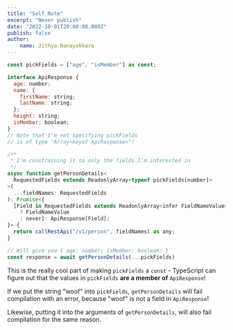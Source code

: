 ```yaml
---
title: "Self Note"
excerpt: "Never publish"
date: "2022-10-01T20:00:00.000Z"
publish: false
author:
    name: Jithya Nanayakkara
---
```


```jsx
const pickFields = ["age", "isMember"] as const;

interface ApiResponse {
  age: number;
  name: {
    firstName: string;
    lastName: string;
  };
  height: string;
  isMember: boolean;
}
// Note that I'm not specifying pickFields
// is of type "Array<keyof ApiResponse>"!

/**
 * I'm constraining it to only the fields I'm interested in
 */
async function getPersonDetails<
  RequestedFields extends ReadonlyArray<typeof pickFields[number]>
>(
  ...fieldNames: RequestedFields
): Promise<{
  [Field in RequestedFields extends ReadonlyArray<infer FieldNameValue>
    ? FieldNameValue
    : never]: ApiResponse[Field];
}> {
  return callRestApi("/v1/person", fieldNames) as any;
}

// Will give you { age: number; isMember: boolean; }
const response = await getPersonDetails(...pickFields)
```

This is the really cool part of making `pickFields` a `const` - TypeScript
can figure out that the values in `pickFields` **are a member of** `ApiResponse`!

If we put the string "woof" into `pickFields`, `getPersonDetails` will fail compilation with an error, because "woof" is not a field in `ApiResponse`!

Likewise, putting it into the arguments of `getPersonDetails`, will also fail compilation for the same reason.

